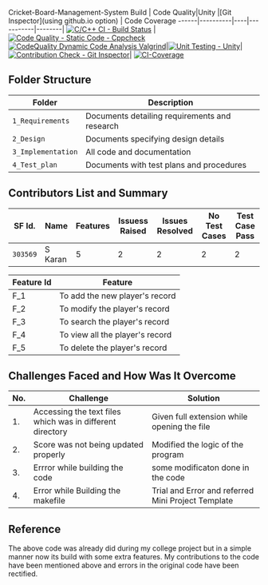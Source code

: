 Cricket-Board-Management-System
Build | Code Quality|Unity |[Git Inspector](using github.io option) | Code Coverage
------|----------|----|-----------|--------|
[![C/C++ CI - Build Status](https://github.com/12345292/Cricket-Board-Management-System/actions/workflows/c-cpp.yml/badge.svg)](https://github.com/12345292/Cricket-Board-Management-System/actions/workflows/c-cpp.yml) | [![Code Quality - Static Code - Cppcheck](https://github.com/12345292/Cricket-Board-Management-System/actions/workflows/cppcheck.yml/badge.svg)](https://github.com/12345292/Cricket-Board-Management-System/actions/workflows/cppcheck.yml)<br> [![CodeQuality Dynamic Code Analysis Valgrind](https://github.com/12345292/Cricket-Board-Management-System/actions/workflows/CodeQuality_Dynamic.yml/badge.svg)](https://github.com/12345292/Cricket-Board-Management-System/actions/workflows/CodeQuality_Dynamic.yml)|[![Unit Testing - Unity](https://github.com/12345292/Cricket-Board-Management-System/actions/workflows/unity.yml/badge.svg)](https://github.com/12345292/Cricket-Board-Management-System/actions/workflows/unity.yml)|[![Contribution Check - Git Inspector](https://github.com/12345292/Cricket-Board-Management-System/actions/workflows/gitinspector.yml/badge.svg)](https://github.com/12345292/Cricket-Board-Management-System/actions/workflows/gitinspector.yml)| [![CI-Coverage](https://github.com/12345292/Cricket-Board-Management-System/actions/workflows/gcov.yml/badge.svg)](https://github.com/12345292/Cricket-Board-Management-System/actions/workflows/gcov.yml)



## Folder Structure
Folder             | Description
------------------ | -----------------------------------------
`1_Requirements`   | Documents detailing requirements and research
`2_Design`         | Documents specifying design details
`3_Implementation` | All code and documentation
`4_Test_plan`      | Documents with test plans and procedures


## Contributors List and Summary

SF Id. |  Name   |    Features    | Issuess Raised |Issues Resolved|No Test Cases|Test Case Pass
-------|---------|----------------|----------------|---------------|-------------|--------------
`303569` | S Karan  |  5|  2   | 2 | 2|   2|2|  

| Feature Id | Feature |
| -----------|---------|
|F_1| To add the new player's record  |
|F_2| To modify the player's record |
|F_3| To search the player's record|
|F_4| To view all the player's record |
|F_5| To delete the player's record|


## Challenges Faced and How Was It Overcome
| No. | Challenge | Solution
|-----|-----------|--------
|1. | Accessing the text files which was in different directory | Given full extension while opening the file
|2. | Score was not being updated properly | Modified the logic of the program 
|3. | Errror while building the code | some modificaton done in the code|
|4. | Error while Building the makefile | Trial and Error and referred Mini Project Template

## Reference
The above code was already did during my college project but in a simple manner now its build with some extra features. My contributions to the code have been mentioned above and errors in the original code have been rectified.   

